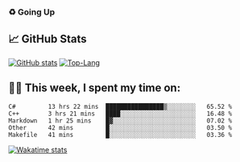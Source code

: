 ### ♻️ Going Up

<!--
**HUGHNew/HUGHNew** is a ✨ _special_ ✨ repository because its `README.md` (this file) appears on your GitHub profile.

Here are some ideas to get you started:

- 🔭 I’m currently working on ...
- 🌱 I’m currently learning ...
- 👯 I’m looking to collaborate on ...
- 🤔 I’m looking for help with ...
- 💬 Ask me about ...
- 📫 How to reach me: ...
- 😄 Pronouns: ...
- ⚡ Fun fact: ...
-->

## 📈 GitHub Stats

[![GitHub stats](https://github-readme-stats.vercel.app/api?username=HUGHNew&theme=onedark)](https://github.com/anuraghazra/github-readme-stats)
[![Top-Lang](https://github-readme-stats.vercel.app/api/top-langs/?username=HUGHNew&theme=onedark&langs_count=8)](https://github.com/anuraghazra/github-readme-stats)

## 👨‍💻 This week, I spent my time on:

<!--START_SECTION:waka-->
```text
C#         13 hrs 22 mins  ████████████████▒░░░░░░░░   65.52 % 
C++        3 hrs 21 mins   ████░░░░░░░░░░░░░░░░░░░░░   16.48 % 
Markdown   1 hr 25 mins    █▓░░░░░░░░░░░░░░░░░░░░░░░   07.02 % 
Other      42 mins         █░░░░░░░░░░░░░░░░░░░░░░░░   03.50 % 
Makefile   41 mins         █░░░░░░░░░░░░░░░░░░░░░░░░   03.36 % 
```
<!--END_SECTION:waka-->

[![Wakatime stats](https://github-readme-stats.vercel.app/api/wakatime?username=HUGHNew&theme=onedark)](https://github.com/anuraghazra/github-readme-stats)

